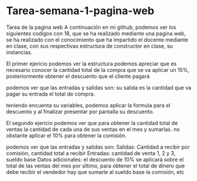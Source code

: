 # Tarea-semana-1-pagina-web
Tarea de la pagina web
A continuación en mi github, podemos ver los siguientes codigos con 18, que se ha realizado mediante una pagina web, se ha realizado con
el conocimiento que ha impartido el docente mediante en clase, con sus respectivas estructura de constructor en clase, su instancias.

El primer ejericio podemos ver la estructura podemos apreciar que es necesario conocer la cantidad total de la compra que se va aplicar
un 15%, posteriormente obtener el descuento que el cliente pagará

 podemos ver que las entradas y salidas son:
 su salida es la cantidad que va pagar
 su entrada el total de compra.

 teniendo encuenta su variables, podemos aplicar la formula para el descuento y al finalizar presentar por pantalla su descuento.

 El segundo ejericio podemos ver que para obtener la cantidad total de ventas  la cantidad de cada una de sus ventas en  el mes y sumarlas.
 no obstante aplicar el 10% para obtener la comisión. 
 
podemos ver que las entradas y salidas son:
 Salidas:   Cantidad a recibir por comisión, cantidad total a recibir
 Entradas: cantidad de venta 1, 2 y 3, sueldo base
 Datos adicionales: el descuento de 10% se aplicará sobre el total de las ventas del mes
 por último, para obtener el total de dinero que debe recibir el vendedor hay que sumarle al sueldo base la comisión, etc
